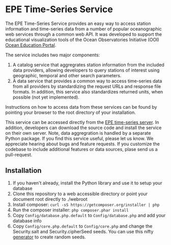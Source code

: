 # EPE Time-Series Service

The EPE Time-Series Service provides an easy way to access station information and time-series data from a number of popular oceanographic web services through a common web API.  It was developed to support the educational visualization tools of the Ocean Observatories Initiative (OOI) [Ocean Education Portal](http://education.oceanobservatories.org).  

The service includes two major components: 

1. A catalog service that aggregrates station information from the included data providers, allowing developers to query stations of interest using geographic, temporal and other search parameters.
2. A data service that provides a common way to access time-series data from all providers by standardizing the request URLs and response file formats.  In addition, this service also standardizes returned units, when possible (not yet implemented).

Instructions on how to access data from these services can be found by pointing your browser to the root directory of your installation.

This service can be accessed directly from the [EPE time-series server](http://epedata.oceanobservatories.org).  In addition, developers can download the source code and install the service on their own server.  Note, data aggregration is handled by a separate Python package.  If you find this service useful, please let us know.  We appreciate hearing about bugs and feature requests.  If you customize the codebase to include additional features or data sources, plase send us a pull-request.

## Installation

1. If you haven't already, install the Python library and use it to setup your database
2. Clone this repository to a web accessible directory or point your document root directly to ./webroot
2. Install composer:  `curl -sS https://getcomposer.org/installer | php`
3. Run the composer installer: `php composer.phar install`
4. Copy `Config/database.php.default` to `Config/database.php` and add your database info
5. Copy `Config/core.php.default` to `Config/core.php` and change the Security.salt and Security.cipherSeed seeds.  You can use this nifty [generator](http://www.sethcardoza.com/tools/random-password-generator/) to create random seeds.
